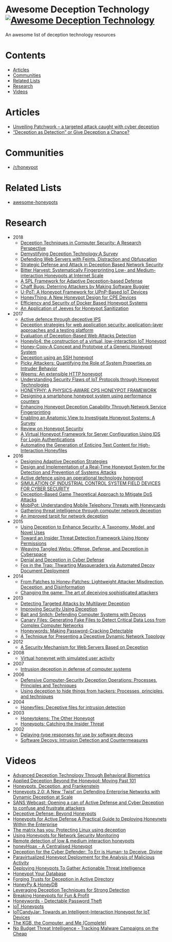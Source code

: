 # Awesome Deception Technology [![Awesome Deception Technology](https://cdn.rawgit.com/sindresorhus/awesome/d7305f38d29fed78fa85652e3a63e154dd8e8829/media/badge.svg)](https://github.com/sindresorhus/awesome)

An awesome list of deception technology resources

# Contents
- [Articles](#articles)
- [Communities](#communities)
- [Related Lists](#related-lists)
- [Research](#research)
- [Videos](#videos)

# Articles
- [Unveiling Patchwork – a targeted attack caught with cyber deception](https://cymmetria.com/research/patchwork-targeted-attack/)
- [“Deception as Detection” or Give Deception a Chance?](https://blogs.gartner.com/anton-chuvakin/2016/01/08/deception-as-detection-or-give-deception-a-chance/)

# Communities
- [/r/honeypot](https://www.reddit.com/r/honeypot/)

# Related Lists
- [awesome-honeypots](https://github.com/paralax/awesome-honeypots)

# Research
- 2018
  - [Deception Techniques in Computer Security: A Research Perspective](https://dl.acm.org/citation.cfm?doid=3236632.3214305)
  - [Demystifying Deception Technology:A Survey](https://arxiv.org/abs/1804.06196)
  - [Defending Web Servers with Feints, Distraction and Obfuscation](https://www.researchgate.net/publication/321319199_Defending_Web_Servers_with_Feints_Distraction_and_Obfuscation)
  - [Strategic Defense and Attack in Deception Based Network Security](https://www.researchgate.net/publication/321319096_Strategic_Defense_and_Attack_in_Deception_Based_Network_Security)
  - [Bitter Harvest: Systematically Fingerprinting Low- and Medium-interaction Honeypots at Internet Scale](https://www.usenix.org/conference/woot18/presentation/vetterl)
  - [A SPL Framework for Adaptive Deception-based Defense](https://core.ac.uk/download/pdf/143481525.pdf)
  - [Chaff Bugs: Deterring Attackers by Making Software Buggier](https://arxiv.org/abs/1808.00659)
  - [U-PoT: A Honeypot Framework for UPnP-Based
IoT Devices](https://arxiv.org/pdf/1812.05558.pdf)
  - [HoneyThing: A New Honeypot Design for CPE Devices](http://itiis.org/digital-library/manuscript/2130)
  - [Efficiency and Security of Docker Based Honeypot Systems](http://docs.mipro-proceedings.com/iss/iss_07_5091.pdf)
  - [An Application of Jeeves for Honeypot Sanitization](http://www.cs.umd.edu/sites/default/files/scholarly_papers/Webster%2C%20Ashton_1801.pdf)
- 2017
  - [Active defence through deceptive IPS](https://www.semanticscholar.org/paper/Active-defence-through-deceptive-IPS-Machas/f1130c28890ddcf147d1ed3476ebb06b4ea2b494)
  - [Deception strategies for web
application security: application-layer
approaches and a testing platform](https://ltu.diva-portal.org/smash/get/diva2:1114330/FULLTEXT02.pdf)
  - [Evaluation of Deception-Based Web Attacks Detection
](http://s3.eurecom.fr/docs/mtd17_han_deception.pdf)
  - [HoneyIo4: the construction of a virtual, low-interaction IoT Honeypot](https://upcommons.upc.edu/bitstream/handle/2117/108166/Alejandro_Guerra_Manzanares.pdf)
  - [Honey-Copy-A Concept and Prototype of a Generic Honeypot System](https://www.researchgate.net/publication/321805754_Honey-Copy-A_Concept_and_Prototype_of_a_Generic_Honeypot_System)
  - [Deception using an SSH honeypot](https://calhoun.nps.edu/bitstream/handle/10945/56156/17Sep_McCaughey_Ryan.pdf)
  - [Picky Attackers: Quantifying the Role of System Properties on
Intruder Behavior](https://www.securitee.org/files/pickyattackers_acsac2017.pdf)
  - [Weems: An extensible HTTP honeypot](https://researchspace.csir.co.za/dspace/bitstream/handle/10204/9691/Pearson_19652_2017.pdf)
  - [Understanding Security Flaws of IoT Protocols through Honeypot Technologies](https://repository.tudelft.nl/islandora/object/uuid:f4be5514-e9df-499a-8eea-f78c510d3346?collection=education)
  - [HONEYPHY: A PHYSICS-AWARE CPS HONEYPOT FRAMEWORK
](https://smartech.gatech.edu/bitstream/handle/1853/58329/LITCHFIELD-THESIS-2017.pdf)
  - [Designing a smartphone honeypot system using performance counters](https://www.sciencedirect.com/science/article/pii/S2405609X16304225)
  - [Enhancing Honeypot Deception Capability
Through Network Service Fingerprinting
](http://iopscience.iop.org/article/10.1088/1742-6596/801/1/012057/pdf)
  - [Enabling an Anatomic View to Investigate
Honeypot Systems: A Survey](https://arxiv.org/ftp/arxiv/papers/1704/1704.05357.pdf)
  - [Review on Honeypot Security](https://www.irjet.net/archives/V4/i6/IRJET-V4I6221.pdf)
  - [A Virtual Honeypot Framework for Server Configuration Using IDS
For Login Authentications](https://www.ijrter.com/papers/volume-3/issue-5/a-virtual-honeypot-framework-for-server-configuration-using-ids-for-login-authentications.pdf)
  - [Automating the Generation of Enticing Text Content for High-Interaction
Honeyfiles](https://core.ac.uk/download/pdf/77240199.pdf)
- 2016
  - [Designing Adaptive Deception Strategies](http://nova-lincs.di.fct.unl.pt/system/publication_files/files/000/000/645/original/DesigningAdaptiveDeceptionStrategies.pdf?1469118788)
  - [Design and Implementation of a Real-Time
Honeypot System for the Detection and
Prevention of Systems Attacks](https://repository.stcloudstate.edu/cgi/viewcontent.cgi?referer=&httpsredir=1&article=1011&context=msia_etds)
  - [Active defence using an operational technology honeypot](https://www.atkinsglobal.com/~/media/Files/A/Atkins-Corporate/uk-and-europe/services-documents/cyber/Active%20defence%20with%20an%20OT%20honeypot.pdf)
  - [SIMULATION OF INDUSTRIAL CONTROL SYSTEM
FIELD DEVICES FOR CYBER SECURITY](http://www.diva-portal.org/smash/get/diva2:1076710/FULLTEXT01.pdf)
  - [Deception-Based Game Theoretical Approach to Mitigate DoS Attacks](https://www.researchgate.net/publication/313076022_Deception-Based_Game_Theoretical_Approach_to_Mitigate_DoS_Attacks)
  - [MobiPot: Understanding Mobile
Telephony Threats with Honeycards](http://www.madlab.it/papers/mobipot.pdf)
  - [Gathering threat intelligence through computer network
deception](https://www.osti.gov/servlets/purl/1368844)
  - [An improved tarpit for network deception](https://calhoun.nps.edu/handle/10945/48595)
- 2015
  - [Using Deception to Enhance Security: A Taxonomy, Model, and Novel Uses](https://www.meshekah.com/publication/reports/phd_thesis_using-deception-to-enhance-security.pdf)
  - [Toward an Insider Threat Detection Framework
Using Honey Permissions](http://people.tamu.edu/~kaghazgaran/papers/JISIS-15.pdf)
  - [Weaving Tangled Webs: Offense, Defense, and
Deception in Cyberspace](http://deterrence.ucsd.edu/_files/Weaving%20Tangled%20Webs_%20Offense%20Defense%20and%20Deception%20in%20Cyberspace.pdf)
  - [Denial and Deception in Cyber Defense](https://www.researchgate.net/publication/275270540_Denial_and_Deception_in_Cyber_Defense)
  - [Fox in the Trap: Thwarting Masqueraders via Automated
Decoy Document Deployment](http://ids.cs.columbia.edu/sites/default/files/eurosec_15_0.pdf)
- 2014
  - [From Patches to Honey-Patches: Lightweight
Attacker Misdirection, Deception, and Disinformation](https://www.utd.edu/~kxh060100/araujo14ccs.pdf)
  - [Changing the game: The art of deceiving sophisticated
attackers](https://ccdcoe.org/cycon/2014/proceedings/d2r2s6_serrano.pdf)
- 2013
  - [Detecting Targeted Attacks by Multilayer
Deception](https://www.riverpublishers.com/journal/journal_articles/RP_Journal_2245-1439_224.pdf)
  - [Improving Security Using Deception](https://www.meshekah.com/publication/reports/improving_security_using_deception.pdf)
  - [Bait and Snitch: Defending Computer Systems with
Decoys
](http://www.cs.columbia.edu/nsl/papers/2012/baitsnitch.cip12.pdf)
  - [Canary Files: Generating Fake Files to Detect Critical Data Loss from Complex Computer Networks](http://sdiwc.net/digital-library/canary-files-generating-fake-files-to-detect-critical-data-loss-from-complex-computer-networks.html)
  - [Honeywords: Making Password-Cracking Detectable](https://people.csail.mit.edu/rivest/pubs/JR13.pdf)
  - [A Technique for Presenting a Deceptive
Dynamic Network Topology](https://calhoun.nps.edu/bitstream/handle/10945/32911/13Mar_Trassare_Samuel.pdf?sequence=1&isAllowed=y)
- 2012
  - [A Security Mechanism for Web Servers Based on
Deception](http://worldcomp-proceedings.com/proc/p2012/ICM2321.pdf)
- 2008
  - [Virtual honeynet with simulated user activity
](https://dspace.cuni.cz/bitstream/handle/20.500.11956/18926/DPTX_0_0_11320_0_211885_0_41221.pdf)
- 2007
  - [Intrusion deception in defense of computer systems](https://calhoun.nps.edu/bitstream/handle/10945/3534/07Mar_Goh.pdf?sequence=1&isAllowed=y)
- 2006
  - [Defensive Computer-Security Deception Operations: Processes, Principles and Techniques](https://repository.lib.ncsu.edu/bitstream/handle/1840.16/5648/etd.pdf?sequence=1&isAllowed=y)
  - [Using deception to hide things from hackers: Processes, principles, and
techniques](https://pdfs.semanticscholar.org/d6ea/917966221a7bccc9a74418582f2cb1b6e497.pdf)
- 2004
  - [Honeyfiles: Deceptive files for intrusion detection](https://www.researchgate.net/publication/4147587_Honeyfiles_Deceptive_files_for_intrusion_detection)
- 2003
  - [Honeytokens: The Other Honeypot](https://www.symantec.com/connect/articles/honeytokens-other-honeypot)
  - [Honeypots: Catching the
Insider Threat](https://www.acsac.org/2003/papers/spitzner-slides.pdf)
- 2002
  - [Delaying-type responses for use by software decoys
](https://core.ac.uk/download/pdf/36698753.pdf)
  - [Software Decoys: Intrusion Detection and Countermeasures](https://www.researchgate.net/publication/242426017_Software_Decoys_Intrusion_Detection_and_Countermeasures)
  
# Videos
- [Advanced Deception Technology Through Behavioral Biometrics](https://www.youtube.com/watch?v=CkFEDPPg9L0)
- [Applied Deception Beyond the Honeypot: Moving Past 101](https://www.youtube.com/watch?v=ctrHLkpzoMk)
- [Honeypots, Deception, and Frankenstein](https://www.youtube.com/watch?v=k81xKjCEeqE)
- [Honeypots 2.0: A New ‘Twist’ on Defending Enterprise Networks with Dynamic Deception at Scale](https://www.youtube.com/watch?v=0lVqOsPmr6c)
- [SANS Webcast: Opening a can of Active Defense and Cyber Deception to confuse and frustrate attackers](https://www.youtube.com/watch?v=bQH1XEPiykM)
- [Deceptive Defense: Beyond Honeypots](https://youtu.be/ZxbtFJBpKGg)
- [Honeypots for Active Defense A Practical Guide to Deploying Honeynets Within the Enterprise](https://youtu.be/zDTqY3ehA74)
- [The matrix has you: Protecting Linux using deception](https://youtu.be/abamlxFHElw)
- [Using Honeypots for Network Security Monitoring](https://youtu.be/T3x4FDYdr14)
- [Remote detection of low & medium interaction honeypots](https://youtu.be/9qw-DichVGg)
- [honeyHoax - A Centralised Honeypot](https://youtu.be/sYRBPkTErYo)
- [Deception for the Cyber Defender: To Err is Human; to Deceive, Divine](https://youtu.be/nCYnTXCfb1o)
- [Paravirtualized Honeypot Deployment for the Analysis of Malicious Activity](https://youtu.be/vpjQeyXfByY)
- [Deploying Honeypots To Gather Actionable Threat Intelligence](https://youtu.be/xC9wJOwqxis)
- [Honeypot Your Database](https://youtu.be/h91Lja1Lo1M)
- [Forging Trusts for Deception in Active Directory](https://youtu.be/EEceX5x2JY8)
- [HoneyPy & HoneyDB](https://youtu.be/k9O1Y9N3bvU)
- [Leveraging Deception Techniques for Strong Detection](https://youtu.be/447MiGxPnfQ)
- [Breaking Honeypots for Fun & Profit](https://youtu.be/HiZdkBAFp7Q)
- [Honeywords - Detectable Password Theft](https://youtu.be/u0DaVve_v5A)
- [IoT Honeypots](https://youtu.be/YAzaITDt_Ac)
- [IoTCandyJar: Towards an Intelligent-Interaction Honeypot for IoT Devices](https://youtu.be/r6Ymr0yR_EY)
- [The KGB, the Computer, and Me (Complete)](https://www.youtube.com/watch?v=EcKxaq1FTac)
- [No Budget Threat Intelligence - Tracking Malware Campaigns on the Cheap](https://www.youtube.com/watch?v=DKfWukYffsE)
